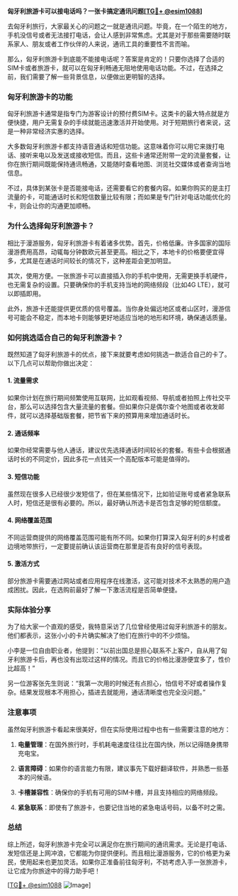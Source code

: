 **匈牙利旅游卡可以接电话吗？一张卡搞定通讯问题[[TG💪+ @esim1088](https://t.me/s/esim1088)]**

去匈牙利旅行，大家最关心的问题之一就是通讯问题。毕竟，在一个陌生的地方，手机没信号或者无法接打电话，会让人感到非常焦虑。尤其是对于那些需要随时联系家人、朋友或者工作伙伴的人来说，通讯工具的重要性不言而喻。

那么，匈牙利旅游卡到底能不能接电话呢？答案是肯定的！只要你选择了合适的SIM卡或者旅游卡，就可以在匈牙利畅通无阻地使用电话功能。不过，在选择之前，我们需要了解一些背景信息，以便做出更明智的选择。

### 匈牙利旅游卡的功能

匈牙利旅游卡通常是指专门为游客设计的预付费SIM卡。这类卡的最大特点就是方便快捷，用户无需复杂的手续就能迅速激活并开始使用。对于短期旅行者来说，这是一种非常经济实惠的选择。

大多数匈牙利旅游卡都支持语音通话和短信功能。这意味着你可以用它来拨打电话、接听来电以及发送或接收短信。而且，这些卡通常还附带一定的流量套餐，让你在旅行期间既能保持通讯畅通，又能随时查看地图、浏览社交媒体或者查询当地信息。

不过，具体到某张卡是否能接电话，还需要看它的套餐内容。如果你购买的是主打流量的卡，可能通话时长和短信数量比较有限；而如果是专门针对电话功能优化的卡，则会让你的沟通更加顺畅。

### 为什么选择匈牙利旅游卡？

相比于漫游服务，匈牙利旅游卡有着诸多优势。首先，价格低廉。许多国家的国际漫游费用高昂，动辄每分钟数欧元甚至更高。相比之下，本地卡的价格要便宜得多，尤其是在通话时间较长的情况下，这种差距会更加明显。

其次，使用方便。一张旅游卡可以直接插入你的手机中使用，无需更换手机硬件，也无需复杂的设置。只要确保你的手机支持当地的网络频段（比如4G LTE），就可以即插即用。

此外，旅游卡还能提供更优质的信号覆盖。当你身处偏远地区或者山区时，漫游信号可能会不稳定，而本地卡则能够更好地适应当地的地形和环境，确保通话质量。

### 如何挑选适合自己的匈牙利旅游卡？

既然知道了匈牙利旅游卡的优点，接下来就要考虑如何挑选一款适合自己的卡了。以下几点可以帮助你做出决定：

#### 1. **流量需求**
如果你计划在旅行期间频繁使用互联网，比如观看视频、导航或者拍照上传社交平台，那么可以选择包含大量流量的套餐。但如果你只是偶尔查个地图或者收发邮件，就可以选择基础版套餐，把节省下来的预算用来增加通话时长。

#### 2. **通话频率**
如果你经常需要与他人通话，建议优先选择通话时间较长的套餐。有些卡会根据通话时长的不同定价，因此多花一点钱买一个高配版本可能是值得的。

#### 3. **短信功能**
虽然现在很多人已经很少发短信了，但在某些情况下，比如验证账号或者紧急联系人时，短信还是很有必要的。所以，最好确认所选卡是否包含足够的短信额度。

#### 4. **网络覆盖范围**
不同运营商提供的网络覆盖范围可能有所不同。如果你打算深入匈牙利的乡村或者边境地带旅行，一定要提前确认该运营商在那里是否有良好的信号表现。

#### 5. **激活方式**
部分旅游卡需要通过网站或者应用程序在线激活，这可能对技术不太熟悉的用户造成困扰。因此，在选购前最好了解一下激活流程是否简单便捷。

### 实际体验分享

为了给大家一个直观的感受，我特意采访了几位曾经使用过匈牙利旅游卡的朋友。他们都表示，这张小小的卡片确实解决了他们在旅行中的不少烦恼。

小李是一位自由职业者，他提到：“以前出国总是担心联系不上客户，自从用了匈牙利旅游卡后，再也没有出现过这样的情况。而且它的价格比漫游便宜多了，性价比超高！”

另一位游客张先生则说：“我第一次用的时候还有点担心，怕信号不好或者操作复杂。结果发现根本不用担心，插进去就能用，通话清晰度也完全没问题。”

### 注意事项

虽然匈牙利旅游卡看起来很美好，但在实际使用过程中也有一些需要注意的地方：

1. **电量管理**：在国外旅行时，手机耗电速度往往比在国内快，所以记得随身携带充电宝。
   
2. **语言障碍**：如果你的语言能力有限，建议事先下载好翻译软件，并熟悉一些基本的问候语。

3. **卡槽兼容性**：确保你的手机有可用的SIM卡槽，并且支持相应的网络频段。

4. **紧急联系**：即使有了旅游卡，也要记住当地的紧急电话号码，以备不时之需。

### 总结

综上所述，匈牙利旅游卡完全可以满足你在旅行期间的通讯需求。无论是打电话、发短信还是上网冲浪，它都能为你提供便利。而且相比漫游服务，它的价格更为亲民，使用起来也更加灵活。如果你正准备前往匈牙利，不妨考虑入手一张旅游卡，让它成为你旅途中的得力助手吧！

[[TG💪+ @esim1088](https://t.me/s/esim1088) ![Image](https://i.postimg.cc/4NQfJmqS/Snipaste-2025-05-13-00-14-12.png)]